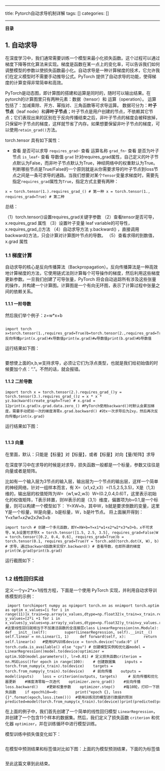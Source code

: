 
--- 
title:  Pytorch自动求导机制详解 
tags: []
categories: [] 

---
**目录**













## 1. 自动求导

在深度学习中，我们通常需要训练一个模型来最小化损失函数。这个过程可以通过梯度下降等优化算法来实现。梯度是函数在某一点上的变化率，可以告诉我们如何调整模型的参数以使损失函数最小化。自动求导是一种计算梯度的技术，它允许我们在定义模型时不需要手动推导公式。PyTorch 提供了自动求导的功能，使得梯度的计算变得非常简单和高效。

>  
 PyTorch是动态图，即计算图的搭建和运算是同时的，随时可以输出结果。在pytorch的计算图里只有两种元素：数据（tensor）和 运算（operation）。 
 运算包括了：加减乘除、开方、幂指对、三角函数等可求导运算。 
 数据可分为：**叶子节点**（leaf node）和**非叶子节点**；叶子节点是用户创建的节点，不依赖其它节点；它们表现出来的区别在于反向传播结束之后，非叶子节点的梯度会被释放掉，只保留叶子节点的梯度，这样就节省了内存。如果想要保留非叶子节点的梯度，可以使用`retain_grad()`方法。 


torch.tensor 具有如下属性：
- 查看 是否可以求导 `requires_grad`- 查看 运算名称 `grad_fn`- 查看 是否为叶子节点 `is_leaf`- 查看 导数值 `grad`
针对requires_grad属性，自己定义的叶子节点默认为False，而非叶子节点默认为True，神经网络中的权重默认为True。判断哪些节点是True/False的一个原则就是从你需要求导的叶子节点到loss节点之间是一条可求导的通路。当我们想要对某个`Tensor`变量求梯度时，需要先指定`requires_grad`属性为`True`，指定方式主要有两种：

```
x = torch.tensor(1.).requires_grad_() # 第一种 x = torch.tensor(1., requires_grad=True) # 第二种

```

总结：

>  
 （1）torch.tensor()设置requires_grad关键字参数 
 （2）查看tensor是否可导，x.requires_grad 属性 
 （3）设置叶子变量 leaf variable的可导性，x.requires_grad_()方法 
 （4）自动求导方法 y.backward() ，直接调用backward()方法，只会计算对计算图叶节点的导数。 
 （5）查看求得的到数值， x.grad 属性 


### 1.1 梯度计算

自动求导的核心是反向传播算法（Backpropagation）。反向传播算法是一种高效地计算梯度的方法，它使用链式法则计算每个可导操作的梯度，然后利用这些梯度更新参数。一旦我们创建了可导张量，PyTorch 将会自动追踪所有涉及这些张量的操作，并构建一个计算图。计算图是一个有向无环图，表示了计算过程中张量之间的依赖关系。

#### 1.1.1 一阶导数

然后我们举个例子：z=w*x+b

<img src="https://img-blog.csdnimg.cn/9472380eed344f8787456661b05dc083.png" alt="">

```
import torch x=torch.tensor(1.,requires_grad=True)b=torch.tensor(2.,requires_grad=True)w=torch.tensor(3.,requires_grad=True)z=w*x+bz.backward()#反向传播print(x.grad)#x导数值print(w.grad)#w导数值print(b.grad)#b导数值

```

运行结果如下图：

<img src="https://img-blog.csdnimg.cn/b35020f7f7d24dfd858ed87238b8ca6f.png" alt="">

要想使上面的x,b,w支持求导，必须让它们为浮点类型，也就是我们给初始值的时候要加个点：“.”。不然的话，就会报错。

#### 1.1.2 二阶导数

```
import torch x = torch.tensor(2.).requires_grad_()y = torch.tensor(3.).requires_grad_()z = x * x * yz.backward(create_graph=True) # x.grad = 12print(x.grad)x.grad.data.zero_() #PyTorch使用backward()时默认会累加梯度，需要手动把前一次的梯度清零x.grad.backward() #对x一次求导后为2xy，然后再次反向传播print(x.grad)

```

运行结果如下图：

<img src="https://img-blog.csdnimg.cn/cfd5cbebb992405fb1397100673090c0.png" alt="">

#### 1.1.3 向量

在里面，默认：只能是【标量】对【标量】，或者【标量】对向【量/矩阵】求导

在深度学习中在求导的时候是对求导，损失函数一般都是一个标量，参数又往往是向量或者是矩阵。

>  
 比如有一个输入层为3节点的输入层，输出层为一个节点的输出层，这样一个简单的神经网络，针对一组样本而言，有 
 X=（x1,x2,x3）=(1.5,2.5,3.5)，X是（1,3）维的，输出层的权值矩阵为W=（w1,w2,w3）W=(0.2,0.4,0.6)T，这里表示初始化的权值矩阵，T表示转置，则W表示的是（3,1）维度，偏置项为b=0.1,是一个标量，则可以构建一个模型如下： 
 Y=XW+b，其中W，b就是要求倒数的变量，这里Y是一个标量，W是向量，b是标量，W，b是叶节点。 
 将上面展开得到： 
 Y=x1*w1+x2*w2*x3*w3+b 


```
import torch # 创建一个多元函数，即Y=XW+b=Y=x1*w1+x2*w2*x3*w3+b，x不可求导，W,b设置可求导X = torch.tensor([1.5, 2.5, 3.5], requires_grad=False)W = torch.tensor([0.2, 0.4, 0.6], requires_grad=True)b = torch.tensor(0.1, requires_grad=True)Y = torch.add(torch.dot(X, W), b)  # 求导，通过backward函数来实现Y.backward() # 查看导数，也即所谓的梯度print(W.grad)print(b.grad)

```

运行截图如下：

<img src="https://img-blog.csdnimg.cn/62ba407545804d6c8ea865f3244a9bcb.png" alt="">

### 1.2 线性回归实战

定义一个y=2*x+1线性方程，下面是一个使用 PyTorch 实现，并利用自动求导训练模型的示例：

```
 import torchimport numpy as npimport torch.nn as nnimport torch.optim as optim x_values=[i for i in range(11)]x_train=np.array(x_values,dtype=np.float32)x_train=x_train.reshape(-1,1)  y_values=[2*i +1 for i in x_values]y_values=np.array(y_values,dtype=np.float32)y_train=y_values.reshape(-1,1)  #这里线性回归就相当于不加激活函数的全连接层class LinearRegression(nn.Module):    def __init__(self):        super(LinearRegression, self).__init__()        self.linear = nn.Linear(1, 1)     def forward(self, x):        return self.linear(x)   #使用GPU训练device = torch.device("cuda:0" if torch.cuda.is_available() else "cpu") # 创建模型实例和优化器model = LinearRegression()model.to(device)optimizer = optim.SGD(model.parameters(), lr=0.01) # 定义损失函数criterion = nn.MSELoss()for epoch in range(100):    # 创建数据集    inputs = torch.from_numpy(x_train).to(device)    targets = torch.from_numpy(y_train).to(device)    # 前向传播    outputs = model(inputs)    loss = criterion(outputs, targets)     # 反向传播和优化器更新    #梯度清零每一次迭代    optimizer.zero_grad()    #反向传播    loss.backward()    #更新权重参数    optimizer.step()    #每10轮，打印一下损失函数    if epoch%10==0:        print("epoch {}, loss {}".format(epoch,loss.item()))  #使用训练完的模型进行数据的预测predicted=model(torch.from_numpy(x_train).to(device))print(predicted)print(targets)

```

在上面的例子中，我们首先创建了一个简单的线性回归模型 `LinearRegression`，并创建了一个包含11个样本的数据集。然后，我们定义了损失函数 `criterion` 和优化器 `optimizer`，并在训练循环中进行模型训练。

模型训练中损失值变化如下：

<img src="https://img-blog.csdnimg.cn/50c65058fd4d4f25be8c79305523bb3f.png" alt="">

在模型中预测结果和标签值对比如下图：上面的为模型预测结果，下面的为标签值

<img src="https://img-blog.csdnimg.cn/40c04ff767a546ccb695d0c418970788.png" alt="">

至此这篇文章到此结束。
